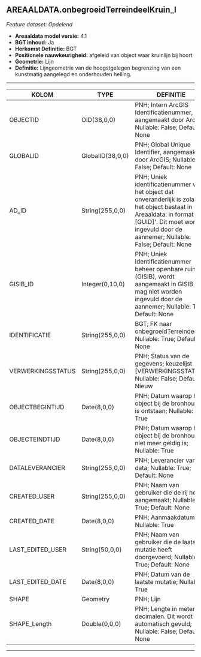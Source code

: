 ## AREAALDATA.onbegroeidTerreindeelKruin_l

*Feature dataset: Opdelend*


* __Areaaldata model versie:__ 4.1
* __BGT inhoud:__ Ja
* __Herkomst Definitie:__ BGT
* __Positionele nauwkeurigheid:__ afgeleid van object waar kruinlijn bij hoort
* __Geometrie:__ Lijn
* __Definitie:__  Lijngeometrie van de hoogstgelegen begrenzing van een kunstmatig aangelegd en onderhouden helling. 

***

|KOLOM                              |TYPE          	         |DEFINITIE|
|------                             |----          	         |-----    |
|OBJECTID                           |OID(38,0,0)             |PNH; Intern ArcGIS Identificatienummer, aangemaakt door ArcGIS; Nullable: False; Default: None|
|GLOBALID                           |GlobalID(38,0,0)        |PNH; Global Unique Identifier,  aangemaakt door ArcGIS; Nullable: False; Default: None|
|AD_ID                              |String(255,0,0)         |PNH; Uniek identificatienummer voor het object dat onveranderlijk is zolang het object bestaat in Areaaldata: in format 'AD.[GUID]'. Dit moet worden ingevuld door de aannemer; Nullable: False; Default: None|
|GISIB_ID                           |Integer(0,10,0)         |PNH; Uniek Identificatienummer beheer openbare ruimte (GISIB), wordt aangemaakt in GISIB en mag niet worden ingevuld door de aannemer; Nullable: True; Default: None|
|IDENTIFICATIE                      |String(255,0,0)         |BGT; FK naar onbegroeidTerreindeel_v; Nullable: True; Default: None|
|VERWERKINGSSTATUS                  |String(255,0,0)         |PNH; Status van de gegevens; keuzelijst [VERWERKINGSSTATUS]; Nullable: False; Default: Nieuw|
|OBJECTBEGINTIJD                    |Date(8,0,0)             |PNH; Datum waarop het object bij de bronhouder is ontstaan; Nullable: True|
|OBJECTEINDTIJD                     |Date(8,0,0)             |PNH; Datum waarop het object bij de bronhouder niet meer geldig is; Nullable: True|
|DATALEVERANCIER                    |String(255,0,0)         |PNH; Leverancier van de data; Nullable: True; Default: None|
|CREATED_USER                       |String(255,0,0)         |PNH; Naam van gebruiker die de rij heeft aangemaakt; Nullable: True; Default: None|
|CREATED_DATE                       |Date(8,0,0)             |PNH; Aanmaakdatum; Nullable: True|
|LAST_EDITED_USER                   |String(50,0,0)          |PNH; Naam van gebruiker die de laatste mutatie heeft doorgevoerd; Nullable: True; Default: None|
|LAST_EDITED_DATE                   |Date(8,0,0)             |PNH; Datum van de laatste mutatie; Nullable: True|
|SHAPE                              |Geometry                |PNH; Lijn|
|SHAPE_Length                       |Double(0,0,0)           |PNH; Lengte in meters, 5 decimalen. Dit wordt automatisch gevuld; Nullable: False; Default: None|

***
